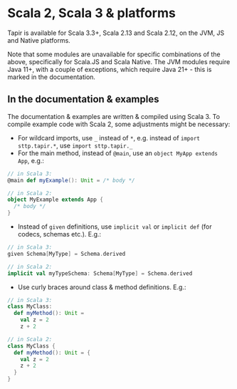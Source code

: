 # Scala 2, Scala 3 & platforms

Tapir is available for Scala 3.3+, Scala 2.13 and Scala 2.12, on the JVM, JS and Native platforms. 

Note that some modules are unavailable for specific combinations of the above, specifically for Scala.JS and Scala 
Native. The JVM modules require Java 11+, with a couple of exceptions, which require Java 21+ - this is marked in
the documentation.

## In the documentation & examples

The documentation & examples are written & compiled using Scala 3. To compile example code with Scala 2, some 
adjustments might be necessary:

* For wildcard imports, use `_` instead of `*`, e.g. instead of `import sttp.tapir.*`, use `import sttp.tapir._`
* For the main method, instead of `@main`, use an `object MyApp extends App`, e.g.:

```scala
// in Scala 3:
@main def myExample(): Unit = /* body */

// in Scala 2:
object MyExample extends App {
  /* body */
}
```

* Instead of `given` definitions, use `implicit val` or `implicit def` (for codecs, schemas etc.). E.g.:

```scala
// in Scala 3:
given Schema[MyType] = Schema.derived

// in Scala 2:
implicit val myTypeSchema: Schema[MyType] = Schema.derived
```

* Use curly braces around class & method definitions. E.g.:

```scala
// in Scala 3:
class MyClass:
  def myMethod(): Unit =
    val z = 2
    z + 2

// in Scala 2:
class MyClass {
  def myMethod(): Unit = {
    val z = 2
    z + 2
  }
}
```
